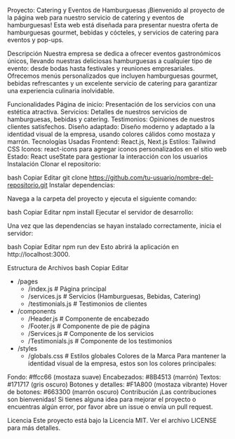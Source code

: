 Proyecto: Catering y Eventos de Hamburguesas
¡Bienvenido al proyecto de la página web para nuestro servicio de catering y eventos de hamburguesas! Esta web está diseñada para presentar nuestra oferta de hamburguesas gourmet, bebidas y cócteles, y servicios de catering para eventos y pop-ups.

Descripción
Nuestra empresa se dedica a ofrecer eventos gastronómicos únicos, llevando nuestras deliciosas hamburguesas a cualquier tipo de evento: desde bodas hasta festivales y reuniones empresariales. Ofrecemos menús personalizados que incluyen hamburguesas gourmet, bebidas refrescantes y un excelente servicio de catering para garantizar una experiencia culinaria inolvidable.

Funcionalidades
Página de inicio: Presentación de los servicios con una estética atractiva.
Servicios: Detalles de nuestros servicios de hamburguesas, bebidas y catering.
Testimonios: Opiniones de nuestros clientes satisfechos.
Diseño adaptado: Diseño moderno y adaptado a la identidad visual de la empresa, usando colores cálidos como mostaza y marrón.
Tecnologías Usadas
Frontend: React.js, Next.js
Estilos: Tailwind CSS
Iconos: react-icons para agregar iconos personalizados en el sitio web
Estado: React useState para gestionar la interacción con los usuarios
Instalación
Clonar el repositorio:

bash
Copiar
Editar
git clone https://github.com/tu-usuario/nombre-del-repositorio.git
Instalar dependencias:

Navega a la carpeta del proyecto y ejecuta el siguiente comando:

bash
Copiar
Editar
npm install
Ejecutar el servidor de desarrollo:

Una vez que las dependencias se hayan instalado correctamente, inicia el servidor:

bash
Copiar
Editar
npm run dev
Esto abrirá la aplicación en http://localhost:3000.

Estructura de Archivos
bash
Copiar
Editar
- /pages
  - /index.js               # Página principal
  - /services.js            # Servicios (Hamburguesas, Bebidas, Catering)
  - /testimonials.js        # Testimonios de clientes
- /components
  - /Header.js              # Componente de encabezado
  - /Footer.js              # Componente de pie de página
  - /Services.js            # Componente de los servicios
  - /Testimonials.js        # Componente de los testimonios
- /styles
  - /globals.css            # Estilos globales
Colores de la Marca
Para mantener la identidad visual de la empresa, estos son los colores principales:

Fondo: #ffcc66 (mostaza suave)
Encabezados: #8B4513 (marrón)
Textos: #171717 (gris oscuro)
Botones y detalles: #F1A800 (mostaza vibrante)
Hover de botones: #663300 (marrón oscuro)
Contribución
¡Las contribuciones son bienvenidas! Si tienes alguna idea para mejorar el proyecto o encuentras algún error, por favor abre un issue o envía un pull request.

Licencia
Este proyecto está bajo la Licencia MIT. Ver el archivo LICENSE para más detalles.

